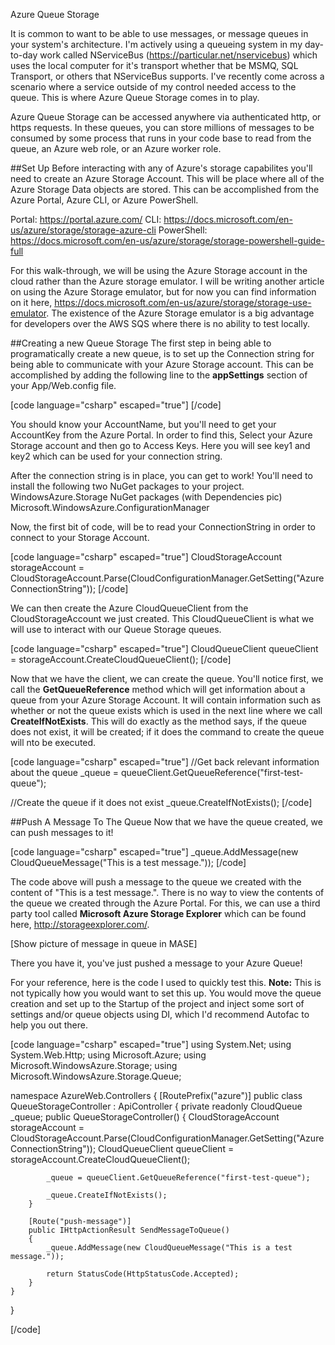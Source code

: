 Azure Queue Storage

It is common to want to be able to use messages, or message queues in your system's architecture. I'm actively using a queueing system in my day-to-day work called NServiceBus (https://particular.net/nservicebus) which uses the local computer for it's transport whether that be MSMQ, SQL Transport, or others that NServiceBus supports. I've recently come across a scenario where a service outside of my control needed access to the queue. This is where Azure Queue Storage comes in to play.

Azure Queue Storage can be accessed anywhere via authenticated http, or https requests. In these queues, you can store millions of messages to be consumed by some process that runs in your code base to read from the queue, an Azure web role, or an Azure worker role.

##Set Up
Before interacting with any of Azure's storage capabilites you'll need to create an Azure Storage Account. This will be place where all of the Azure Storage Data objects are stored. This can be accomplished from the Azure Portal, Azure CLI, or Azure PowerShell.

Portal: https://portal.azure.com/
CLI: https://docs.microsoft.com/en-us/azure/storage/storage-azure-cli
PowerShell: https://docs.microsoft.com/en-us/azure/storage/storage-powershell-guide-full

For this walk-through, we will be using the Azure Storage account in the cloud rather than the Azure storage emulator. I will be writing another article on using the Azure Storage emulator, but for now you can find information on it here, https://docs.microsoft.com/en-us/azure/storage/storage-use-emulator. The existence of the Azure Storage emulator is a big advantage for developers over the AWS SQS where there is no ability to test locally.

##Creating a new Queue Storage
The first step in being able to programatically create a new queue, is to set up the Connection string for being able to communicate with your Azure Storage account. This can be accomplished by adding the following line to the **appSettings** section of your App/Web.config file.

[code language="csharp" escaped="true"]
<add key="AzureConnectionString" value="DefaultEndpointsProtocol=https;AccountName=your-account-name;AccountKey=your-account-key" />
[/code]

You should know your AccountName, but you'll need to get your AccountKey from the Azure Portal. In order to find this, Select your Azure Storage account and then go to Access Keys. Here you will see key1 and key2 which can be used for your connection string.

After the connection string is in place, you can get to work! You'll need to install the following two NuGet packages to your project.
	WindowsAzure.Storage NuGet packages (with Dependencies pic)
	Microsoft.WindowsAzure.ConfigurationManager

Now, the first bit of code, will be to read your ConnectionString in order to connect to your Storage Account.

[code language="csharp" escaped="true"]
CloudStorageAccount storageAccount = CloudStorageAccount.Parse(CloudConfigurationManager.GetSetting("AzureConnectionString"));
[/code]

We can then create the Azure CloudQueueClient from the CloudStorageAccount we just created. This CloudQueueClient is what we will use to interact with our Queue Storage queues.

[code language="csharp" escaped="true"]
CloudQueueClient queueClient = storageAccount.CreateCloudQueueClient();
[/code]

Now that we have the client, we can create the queue. You'll notice first, we call the **GetQueueReference** method which will get information about a queue from your Azure Storage Account. It will contain information such as whether or not the queue exists which is used in the next line where we call **CreateIfNotExists**. This will do exactly as the method says, if the queue does not exist, it will be created; if it does the command to create the queue will nto be executed.

[code language="csharp" escaped="true"]
//Get back relevant information about the queue
_queue = queueClient.GetQueueReference("first-test-queue");

//Create the queue if it does not exist
_queue.CreateIfNotExists();
[/code]

##Push A Message To The Queue
Now that we have the queue created, we can push messages to it!

[code language="csharp" escaped="true"]
_queue.AddMessage(new CloudQueueMessage("This is a test message."));
[/code]

The code above will push a message to the queue we created with the content of "This is a test message.". There is no way to view the contents of the queue we created through the Azure Portal. For this, we can use a third party tool called **Microsoft Azure Storage Explorer** which can be found here, http://storageexplorer.com/.

[Show picture of message in queue in MASE]

There you have it, you've just pushed a message to your Azure Queue!

For your reference, here is the code I used to quickly test this.
**Note:** This is not typically how you would want to set this up. You would move the queue creation and set up to the Startup of the project and inject some sort of settings and/or queue objects using DI, which I'd recommend Autofac to help you out there.

[code language="csharp" escaped="true"]
using System.Net;
using System.Web.Http;
using Microsoft.Azure;
using Microsoft.WindowsAzure.Storage;
using Microsoft.WindowsAzure.Storage.Queue;

namespace AzureWeb.Controllers
{
    [RoutePrefix("azure")]
    public class QueueStorageController : ApiController
    {
        private readonly CloudQueue _queue;
        public QueueStorageController()
        {
            CloudStorageAccount storageAccount = CloudStorageAccount.Parse(CloudConfigurationManager.GetSetting("AzureConnectionString"));
            CloudQueueClient queueClient = storageAccount.CreateCloudQueueClient();

            _queue = queueClient.GetQueueReference("first-test-queue");

            _queue.CreateIfNotExists();
        }

        [Route("push-message")]
        public IHttpActionResult SendMessageToQueue()
        {
            _queue.AddMessage(new CloudQueueMessage("This is a test message."));

            return StatusCode(HttpStatusCode.Accepted);
        }
    }
}

[/code]
